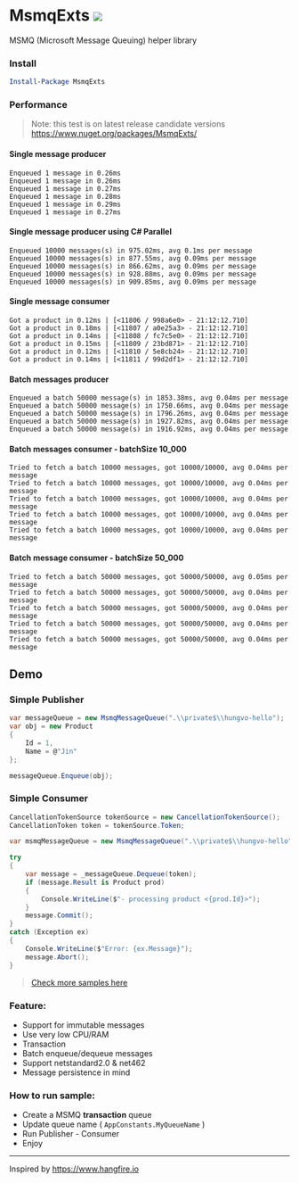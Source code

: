 # MsmqExts <a href="https://www.nuget.org/packages/MsmqExts/"><img src="https://img.shields.io/nuget/v/MsmqExts.svg?style=flat" /> </a>
MSMQ (Microsoft Message Queuing) helper library

### Install
```powershell
Install-Package MsmqExts
```

### Performance
>Note: this test is on latest release candidate versions https://www.nuget.org/packages/MsmqExts/

#### Single message producer ####
```
Enqueued 1 message in 0.26ms
Enqueued 1 message in 0.26ms
Enqueued 1 message in 0.27ms
Enqueued 1 message in 0.28ms
Enqueued 1 message in 0.29ms
Enqueued 1 message in 0.27ms
```

#### Single message producer using C# Parallel ####
```
Enqueued 10000 messages(s) in 975.02ms, avg 0.1ms per message
Enqueued 10000 messages(s) in 877.55ms, avg 0.09ms per message
Enqueued 10000 messages(s) in 866.62ms, avg 0.09ms per message
Enqueued 10000 messages(s) in 928.88ms, avg 0.09ms per message
Enqueued 10000 messages(s) in 909.85ms, avg 0.09ms per message
```

#### Single message consumer ####
```
Got a product in 0.12ms | [<11806 / 998a6e0> - 21:12:12.710]
Got a product in 0.18ms | [<11807 / a0e25a3> - 21:12:12.710]
Got a product in 0.14ms | [<11808 / fc7c5e0> - 21:12:12.710]
Got a product in 0.15ms | [<11809 / 23bd871> - 21:12:12.710]
Got a product in 0.12ms | [<11810 / 5e8cb24> - 21:12:12.710]
Got a product in 0.14ms | [<11811 / 99d2df1> - 21:12:12.710]
```
#### Batch messages producer ####
```
Enqueued a batch 50000 message(s) in 1853.38ms, avg 0.04ms per message
Enqueued a batch 50000 message(s) in 1750.66ms, avg 0.04ms per message
Enqueued a batch 50000 message(s) in 1796.26ms, avg 0.04ms per message
Enqueued a batch 50000 message(s) in 1927.82ms, avg 0.04ms per message
Enqueued a batch 50000 message(s) in 1916.92ms, avg 0.04ms per message
```
#### Batch messages consumer - batchSize 10_000 ####
```
Tried to fetch a batch 10000 messages, got 10000/10000, avg 0.04ms per message
Tried to fetch a batch 10000 messages, got 10000/10000, avg 0.04ms per message
Tried to fetch a batch 10000 messages, got 10000/10000, avg 0.04ms per message
Tried to fetch a batch 10000 messages, got 10000/10000, avg 0.04ms per message
Tried to fetch a batch 10000 messages, got 10000/10000, avg 0.04ms per message
```

#### Batch message consumer - batchSize 50_000 ####
```
Tried to fetch a batch 50000 messages, got 50000/50000, avg 0.05ms per message
Tried to fetch a batch 50000 messages, got 50000/50000, avg 0.04ms per message
Tried to fetch a batch 50000 messages, got 50000/50000, avg 0.04ms per message
Tried to fetch a batch 50000 messages, got 50000/50000, avg 0.04ms per message
Tried to fetch a batch 50000 messages, got 50000/50000, avg 0.04ms per message
```
## Demo
### Simple Publisher
```csharp
var messageQueue = new MsmqMessageQueue(".\\private$\\hungvo-hello");
var obj = new Product
{
    Id = 1,
    Name = @"Jin"
};

messageQueue.Enqueue(obj);
```

### Simple Consumer
```csharp
CancellationTokenSource tokenSource = new CancellationTokenSource();
CancellationToken token = tokenSource.Token;

var msmqMessageQueue = new MsmqMessageQueue(".\\private$\\hungvo-hello");

try
{
    var message = _messageQueue.Dequeue(token);
    if (message.Result is Product prod)
    {
        Console.WriteLine($"- processing product <{prod.Id}>");
    }
    message.Commit();
}
catch (Exception ex)
{
    Console.WriteLine($"Error: {ex.Message}");
    message.Abort();
}
```

> [Check more samples here](https://github.com/minhhungit/MsmqExts/tree/main/Sample)

### Feature:
- Support for immutable messages
- Use very low CPU/RAM
- Transaction
- Batch enqueue/dequeue messages
- Support netstandard2.0 & net462
- Message persistence in mind

### How to run sample: 

- Create a MSMQ **transaction** queue 
- Update queue name ( `AppConstants.MyQueueName` )
- Run Publisher - Consumer
- Enjoy

---

Inspired by https://www.hangfire.io

